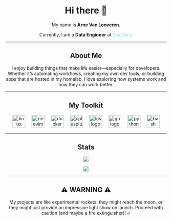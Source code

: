 <h1 align="center">Hi there 👋</h1>

<p align="center">My name is <b>Arne Van Looveren</b>.</p>
<p align="center">Currently, I am a <b>Data Engineer</b> at <a href="https://www.epicdata.be" target="_blank" style="color:#89DCEB; text-decoration:none;">EpicData</a>.</p>

---

<h2 align="center">About Me</h2>
<p align="center">I enjoy building things that make life easier—especially for developers. Whether it’s automating workflows, creating my own dev tools, or building apps that are hosted in my homelab, I love exploring how systems work and how they can work better.</p>

---

<h2 align="center">My Toolkit</h2>
<p align="center">
  <img src="https://cdn.jsdelivr.net/gh/devicons/devicon/icons/linux/linux-original.svg" height="40" alt="linux logo" style="margin: 0 8px;"/>
  <img src="https://cdn.jsdelivr.net/gh/devicons/devicon/icons/neovim/neovim-original.svg" height="40" alt="neovim logo" style="margin: 0 8px;"/>
  <img src="https://cdn.jsdelivr.net/gh/devicons/devicon/icons/docker/docker-original.svg" height="40" alt="docker logo" style="margin: 0 8px;"/>
  <img src="https://cdn.jsdelivr.net/gh/devicons/devicon/icons/cplusplus/cplusplus-original.svg" height="40" alt="cplusplus logo" style="margin: 0 8px;"/>
  <img src="https://cdn.jsdelivr.net/gh/devicons/devicon/icons/lua/lua-original.svg" height="40" alt="lus logo" style="margin: 0 8px;"/>
  <img src="https://cdn.jsdelivr.net/gh/devicons/devicon/icons/go/go-original.svg" height="40" alt="go logo" style="margin: 0 8px;"/>
  <img src="https://cdn.jsdelivr.net/gh/devicons/devicon/icons/python/python-original.svg" height="40" alt="python logo" style="margin: 0 8px;"/>
  <img src="https://cdn.jsdelivr.net/gh/devicons/devicon/icons/bash/bash-original.svg" height="40" alt="bash logo" style="margin: 0 8px;"/>
</p>

---

<h2 align="center">Stats</h2>
<p align="center">
  <img src="https://github-readme-stats.vercel.app/api/top-langs/?username=arne-vl&theme=tokyonight&show_icons=true&hide_border=false&layout=compact" />
</p>
<p align="center">
  <img src="https://github-readme-streak-stats.herokuapp.com/?user=arne-vl&theme=tokyonight&hide_border=false" />
</p>

---

<h2 align="center">⚠️ WARNING ⚠️</h2>
<p align="center">
  My projects are like experimental rockets: they might reach the moon, or they might just provide an impressive light show on launch. Proceed with caution (and maybe a fire extinguisher)! 🔥
</p>
